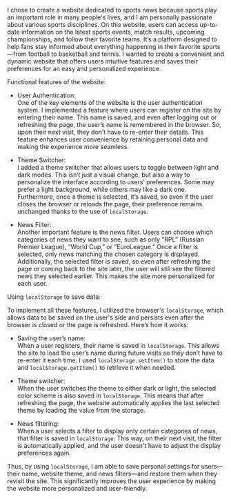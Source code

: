 I chose to create a website dedicated to sports news because sports play an important role in many people's lives, and I am personally passionate about various sports disciplines. On this website, users can access up-to-date information on the latest sports events, match results, upcoming championships, and follow their favorite teams. It’s a platform designed to help fans stay informed about everything happening in their favorite sports—from football to basketball and tennis. I wanted to create a convenient and dynamic website that offers users intuitive features and saves their preferences for an easy and personalized experience.

Functional features of the website:

   - User Authentication:  
     One of the key elements of the website is the user authentication system. I implemented a feature where users can register on the site by entering their name. This name is saved, and even after logging out or refreshing the page, the user’s name is remembered in the browser. So, upon their next visit, they don’t have to re-enter their details. This feature enhances user convenience by retaining personal data and making the experience more seamless.
   
   - Theme Switcher:  
     I added a theme switcher that allows users to toggle between light and dark modes. This isn’t just a visual change, but also a way to personalize the interface according to users’ preferences. Some may prefer a light background, while others may like a dark one. Furthermore, once a theme is selected, it’s saved, so even if the user closes the browser or reloads the page, their preference remains unchanged thanks to the use of `localStorage`.

   - News Filter:  
     Another important feature is the news filter. Users can choose which categories of news they want to see, such as only “RPL” (Russian Premier League), “World Cup,” or “EuroLeague.” Once a filter is selected, only news matching the chosen category is displayed. Additionally, the selected filter is saved, so even after refreshing the page or coming back to the site later, the user will still see the filtered news they selected earlier. This makes the site more personalized for each user.

Using `localStorage` to save data:

   To implement all these features, I utilized the browser's `localStorage`, which allows data to be saved on the user's side and persists even after the browser is closed or the page is refreshed. Here’s how it works:

   - Saving the user’s name:  
     When a user registers, their name is saved in `localStorage`. This allows the site to load the user’s name during future visits so they don’t have to re-enter it each time. I used `localStorage.setItem()` to store the data and `localStorage.getItem()` to retrieve it when needed.

   - Theme switcher:  
     When the user switches the theme to either dark or light, the selected color scheme is also saved in `localStorage`. This means that after refreshing the page, the website automatically applies the last selected theme by loading the value from the storage.

   - News filtering:  
     When a user selects a filter to display only certain categories of news, that filter is saved in `localStorage`. This way, on their next visit, the filter is automatically applied, and the user doesn't have to adjust the display preferences again.

Thus, by using `localStorage`, I am able to save personal settings for users—their name, website theme, and news filters—and restore them when they revisit the site. This significantly improves the user experience by making the website more personalized and user-friendly.
